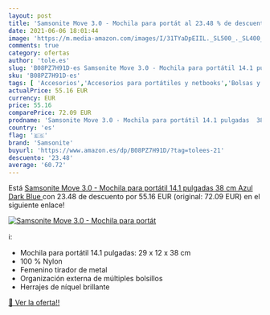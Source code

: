 ```yaml
---
layout: post
title: 'Samsonite Move 3.0 - Mochila para portát al 23.48 % de descuento'
date: 2021-06-06 18:01:44
image: 'https://m.media-amazon.com/images/I/31TYaDpEIIL._SL500_._SL400_.jpg'
comments: true
category: ofertas
author: 'tole.es'
slug: 'B08PZ7H91D-es Samsonite Move 3.0 - Mochila para portátil 14.1 pulgadas...'
sku: 'B08PZ7H91D-es'
tags: [ 'Accesorios','Accesorios para portátiles y netbooks','Bolsas y fundas para portátiles y netbooks','Equipaje','Informática','Mochilas','Mochilas para portátiles y netbooks','Mochilas tipo casual','mochila','samsonite', ]
actualPrice: 55.16 EUR
currency: EUR
price: 55.16
comparePrice: 72.09 EUR
prodname: 'Samsonite Move 3.0 - Mochila para portátil 14.1 pulgadas  38 cm  Azul  Dark Blue '
country: 'es'
flag: '🇪🇸'
brand: 'Samsonite'
buyurl: 'https://www.amazon.es/dp/B08PZ7H91D/?tag=tolees-21'
descuento: '23.48'
average: '60.72'
---
```


Está [Samsonite Move 3.0 - Mochila para portátil 14.1 pulgadas  38 cm  Azul  Dark Blue ](https://www.amazon.es/dp/B08PZ7H91D/?tag=tolees-21) con 23.48 de descuento por 55.16 EUR (original: 72.09 EUR) en el siguiente enlace!

[![Samsonite Move 3.0 - Mochila para portát](https://m.media-amazon.com/images/I/31TYaDpEIIL._SL500_._SL400_.jpg)](https://www.amazon.es/dp/B08PZ7H91D/?tag=tolees-21)

ℹ️:

- Mochila para portátil 14.1 pulgadas: 29 x 12 x 38 cm
- 100 % Nylon
- Femenino tirador de metal
- Organización externa de múltiples bolsillos
- Herrajes de níquel brillante

[🛒 Ver la oferta!!](https://www.amazon.es/dp/B08PZ7H91D/?tag=tolees-21)

